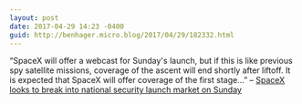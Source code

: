 ```yaml
---
layout: post
date: 2017-04-29 14:23 -0400
guid: http://benhager.micro.blog/2017/04/29/182332.html
---
```

“SpaceX will offer a webcast for Sunday's launch, but if this is like previous spy satellite missions, coverage of the ascent will end shortly after liftoff. It is expected that SpaceX will offer coverage of the first stage…” – [SpaceX looks to break into national security launch market on Sunday](https://arstechnica.com/science/2017/04/spacex-looks-to-break-into-national-security-launch-market-on-sunday/)
